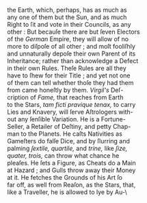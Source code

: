 the Earth, which, perhaps, has as much as\
any one of them but the Sun, and as much\
Right to ſit and vote in their Councils, as any\
other : But becauſe there are but ſeven Electors\
of the *German* Empire, they will allow of no\
more to diſpoſe of all other ; and moſt fooliſhly\
and unnaturally depoſe their own Parent of its\
Inheritance; rather than acknowledge a Defect\
in their own Rules.  Theſe Rules are all they\
have to ſhew for their Title ; and yet not one\
of them can tell whether thoſe they had them\
from came honeſtly by them.  *Virgil's* Deſ-\
cription of *Fame,* that reaches from Earth\
to the Stars, *tam ficti pravique tenax,* to carry\
Lies and Knavery, will ſerve Aſtrologers with-\
out any ſenſible Variation.  He is a Fortune-\
Seller, a Retailer of Deſtiny, and petty Chap-\
man to the Planets.  He caſts Nativities as\
Gameſters do falſe Dice, and by ſlurring and\
palming *ſextile, quartile,* and *trine,* like *ſize,*\
*quater, trois,* can throw what chance he\
pleaſes.  He ſets a Figure, as Cheats do a Main\
at Hazard ; and Gulls throw away their Money\
at it.  He fetches the Grounds of his Art ſo\
far off, as well from Reaſon, as the Stars, that,\
like a Traveller, he is allowed to lye by Au-\
